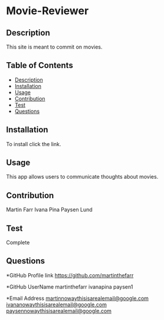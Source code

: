 # Movie-Reviewer

## Description
<!-- Name of Project and what it does -->
This site is meant to commit on movies.

 ## Table of Contents
  * [Description](#description)
  * [Installation](#installation)
  * [Usage](#usage)
  * [Contribution](#contribution)
  * [Test](#test)
  * [Questions](#questions)
  
  ## Installation

  To install click the link.

  ## Usage 

  This app allows users to communicate thoughts about movies.
  
  ## Contribution 

Martin Farr
Ivana Pina
Paysen Lund

  ## Test 

  Complete

  ## Questions
  *GitHub Profile link
  https://github.com/martinthefarr
  


  *GitHub UserName
  martinthefarr
  ivanapina
  paysen1
  

  *Email Address
  martinnowaythisisarealemail@google.com
  ivananowaythisisarealemail@google.com
  paysennowaythisisarealemail@google.com
  